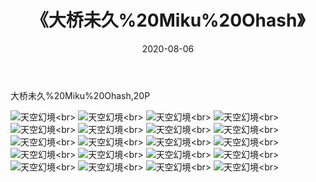 ﻿---
layout: post
title: 《大桥未久%20Miku%20Ohash》
date: 2020-08-06
img: http://photo.orgx.cf/%E6%80%A7%E6%84%9F/2019/大桥未久MikuOhash[20P]/000.jpg
tags: [美女,性感,泳衣]
---

大桥未久%20Miku%20Ohash,20P

![天空幻境](http://photo.orgx.cf/%E6%80%A7%E6%84%9F/2019/大桥未久MikuOhash[20P]/001.jpg''天空幻境'')<br>
![天空幻境](http://photo.orgx.cf/%E6%80%A7%E6%84%9F/2019/大桥未久MikuOhash[20P]/002.jpg''天空幻境'')<br>
![天空幻境](http://photo.orgx.cf/%E6%80%A7%E6%84%9F/2019/大桥未久MikuOhash[20P]/003.jpg''天空幻境'')<br>
![天空幻境](http://photo.orgx.cf/%E6%80%A7%E6%84%9F/2019/大桥未久MikuOhash[20P]/004.jpg''天空幻境'')<br>
![天空幻境](http://photo.orgx.cf/%E6%80%A7%E6%84%9F/2019/大桥未久MikuOhash[20P]/005.jpg''天空幻境'')<br>
![天空幻境](http://photo.orgx.cf/%E6%80%A7%E6%84%9F/2019/大桥未久MikuOhash[20P]/006.jpg''天空幻境'')<br>
![天空幻境](http://photo.orgx.cf/%E6%80%A7%E6%84%9F/2019/大桥未久MikuOhash[20P]/007.jpg''天空幻境'')<br>
![天空幻境](http://photo.orgx.cf/%E6%80%A7%E6%84%9F/2019/大桥未久MikuOhash[20P]/008.jpg''天空幻境'')<br>
![天空幻境](http://photo.orgx.cf/%E6%80%A7%E6%84%9F/2019/大桥未久MikuOhash[20P]/009.jpg''天空幻境'')<br>
![天空幻境](http://photo.orgx.cf/%E6%80%A7%E6%84%9F/2019/大桥未久MikuOhash[20P]/010.jpg''天空幻境'')<br>
![天空幻境](http://photo.orgx.cf/%E6%80%A7%E6%84%9F/2019/大桥未久MikuOhash[20P]/011.jpg''天空幻境'')<br>
![天空幻境](http://photo.orgx.cf/%E6%80%A7%E6%84%9F/2019/大桥未久MikuOhash[20P]/012.jpg''天空幻境'')<br>
![天空幻境](http://photo.orgx.cf/%E6%80%A7%E6%84%9F/2019/大桥未久MikuOhash[20P]/013.jpg''天空幻境'')<br>
![天空幻境](http://photo.orgx.cf/%E6%80%A7%E6%84%9F/2019/大桥未久MikuOhash[20P]/014.jpg''天空幻境'')<br>
![天空幻境](http://photo.orgx.cf/%E6%80%A7%E6%84%9F/2019/大桥未久MikuOhash[20P]/015.jpg''天空幻境'')<br>
![天空幻境](http://photo.orgx.cf/%E6%80%A7%E6%84%9F/2019/大桥未久MikuOhash[20P]/016.jpg''天空幻境'')<br>
![天空幻境](http://photo.orgx.cf/%E6%80%A7%E6%84%9F/2019/大桥未久MikuOhash[20P]/017.jpg''天空幻境'')<br>
![天空幻境](http://photo.orgx.cf/%E6%80%A7%E6%84%9F/2019/大桥未久MikuOhash[20P]/018.jpg''天空幻境'')<br>
![天空幻境](http://photo.orgx.cf/%E6%80%A7%E6%84%9F/2019/大桥未久MikuOhash[20P]/019.jpg''天空幻境'')<br>
![天空幻境](http://photo.orgx.cf/%E6%80%A7%E6%84%9F/2019/大桥未久MikuOhash[20P]/020.jpg''天空幻境'')<br>
